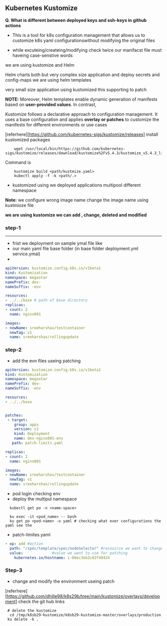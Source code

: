 Kubernetes Kustomize
---------------

**Q. What is different between deployed keys and ssh-keys in github actions**

* This is a tool for k8s configuration management that allows us to customize k8s yaml configurationswithout modifying the original files
  
* while excuteing/createing/modifying check twice our manifacst file must haveing case-senstive words 

we are using kustomize and Helm 

Helm charts both but very complex size application and deploy secrets and config-maps we are using helm templates 

very small size application using kustomized this supporting to patch 

**NOTE:**
	Moreover, Helm templates enable dynamic generation of manifests based on **user-provided values**. In contrast, 

Kustomize follows a declarative approach to configuration management. It uses a base configuration and applies **overlay or patches** to customize the manifests for different environments or use cases 

[referhere][https://github.com/kubernetes-sigs/kustomize/releases] install kustomized packages 

```
    wget /usr/local/bin/https://github.com/kubernetes-sigs/kustomize/releases/download/kustomize%2Fv5.4.3/kustomize_v5.4.3_linux_amd64.tar.gz 
```
Command is 
```
    kustomize build <path/kustmize.yaml>
	kubectl apply -f -k <path/.>
```

* kustomized using we deployed applications multipool different namespace 


**Note:** we configure wrong image name change the image name using kustmioze file 

**we are using kustomize we can add , change, deleted and modified**

### step-1
--------
* frist we deployment on sample ymal file like 
* our main yaml file base folder (in base folder deployment.yml service.ymal)
* 
```yaml
apiVersion: kustomize.config.k8s.io/v1beta1
kind: Kustomization
namespace: megastar
namePrefix: dev-
nameSuffix: -env

resources:
- ../../base # path of base directory 
replicas:
- count: 2
  name: nginx001

images:
- newName: sreeharshav/testcontainer
  newTag: v1
  name: sreeharshav/rollingupdate
```
### step-2 

* add the evn files useing patching 

```yaml
apiVersion: kustomize.config.k8s.io/v1beta1
kind: Kustomization
namespace: megastar
namePrefix: dev-
nameSuffix: -env

resources:
- ../../base


patches:
 - target:
    group: apps
    version: v1
    kind: Deployment
    name: dev-nginx001-env
   path: patch-limits.yaml

replicas:
- count: 2
  name: nginx001

images:
- newName: sreeharshav/testcontainer
  newTag: v1
  name: sreeharshav/rollingupdate
```
* pod login checking env
* deploy the multipul namespace 
```
  kubectl get po -n <name-space>
```
```
  ku exec -it <pod_name> -- bash
  ku get po <pod-name> -o yaml # checking what ever configurations the yaml see the
```

* patch-limites.yaml
```yaml
- op: add #action
  path: "/spec/template/spec/nodeSelector" #resouirce we want to change
  value:             #value we want to use for patching
    kubernetes.io/hostname: i-06ec3eb2c02f49424

```

### Step-3

* change and modify the environment useing patch
  
[referhere][https://github.com/dhille98/k8s29b/tree/main/kustomize/overlays/development] check the git hub links  


```
 # delete the kustomize
  cd /tmp/k8sb29-kustomize/k8sb29-kustomize-master/overlays/production
 ku delete -k .
```